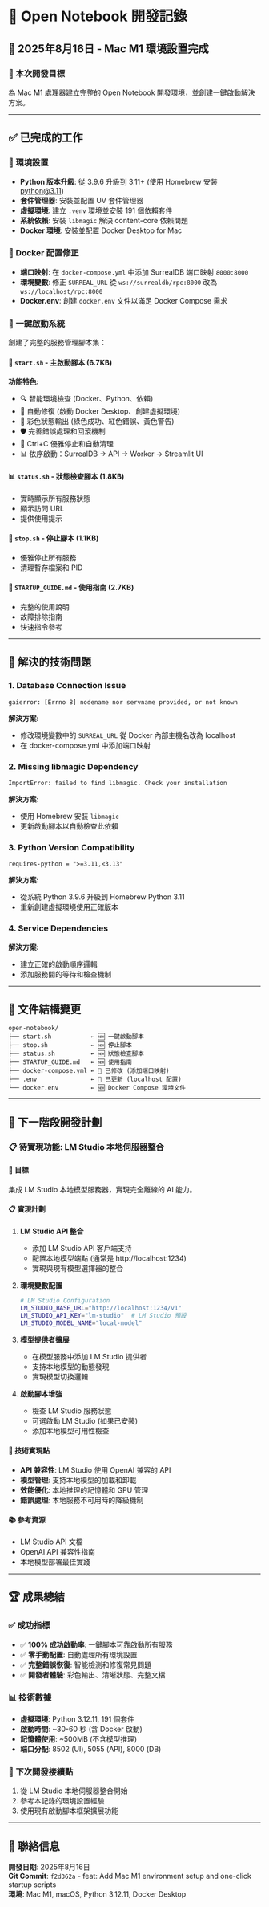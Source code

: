 # 🚀 Open Notebook 開發記錄

## 📅 2025年8月16日 - Mac M1 環境設置完成

### 🎯 本次開發目標
為 Mac M1 處理器建立完整的 Open Notebook 開發環境，並創建一鍵啟動解決方案。

---

## ✅ 已完成的工作

### 🔧 環境設置
- **Python 版本升級**: 從 3.9.6 升級到 3.11+ (使用 Homebrew 安裝 python@3.11)
- **套件管理器**: 安裝並配置 UV 套件管理器
- **虛擬環境**: 建立 `.venv` 環境並安裝 191 個依賴套件
- **系統依賴**: 安裝 `libmagic` 解決 content-core 依賴問題
- **Docker 環境**: 安裝並配置 Docker Desktop for Mac

### 🐳 Docker 配置修正
- **端口映射**: 在 `docker-compose.yml` 中添加 SurrealDB 端口映射 `8000:8000`
- **環境變數**: 修正 `SURREAL_URL` 從 `ws://surrealdb/rpc:8000` 改為 `ws://localhost/rpc:8000`
- **Docker.env**: 創建 `docker.env` 文件以滿足 Docker Compose 需求

### 🚀 一鍵啟動系統
創建了完整的服務管理腳本集：

#### 📜 `start.sh` - 主啟動腳本 (6.7KB)
**功能特色:**
- 🔍 智能環境檢查 (Docker、Python、依賴)
- 🔄 自動修復 (啟動 Docker Desktop、創建虛擬環境)
- 🎨 彩色狀態輸出 (綠色成功、紅色錯誤、黃色警告)
- 🛡️ 完善錯誤處理和回滾機制
- 🧹 Ctrl+C 優雅停止和自動清理
- 📊 依序啟動：SurrealDB → API → Worker → Streamlit UI

#### 📊 `status.sh` - 狀態檢查腳本 (1.8KB)
- 實時顯示所有服務狀態
- 顯示訪問 URL
- 提供使用提示

#### 🛑 `stop.sh` - 停止腳本 (1.1KB)
- 優雅停止所有服務
- 清理暫存檔案和 PID

#### 📖 `STARTUP_GUIDE.md` - 使用指南 (2.7KB)
- 完整的使用說明
- 故障排除指南
- 快速指令參考

---

## 🔧 解決的技術問題

### 1. **Database Connection Issue**
```
gaierror: [Errno 8] nodename nor servname provided, or not known
```
**解決方案:**
- 修改環境變數中的 `SURREAL_URL` 從 Docker 內部主機名改為 localhost
- 在 docker-compose.yml 中添加端口映射

### 2. **Missing libmagic Dependency**
```
ImportError: failed to find libmagic. Check your installation
```
**解決方案:**
- 使用 Homebrew 安裝 `libmagic`
- 更新啟動腳本以自動檢查此依賴

### 3. **Python Version Compatibility**
```
requires-python = ">=3.11,<3.13"
```
**解決方案:**
- 從系統 Python 3.9.6 升級到 Homebrew Python 3.11
- 重新創建虛擬環境使用正確版本

### 4. **Service Dependencies**
**解決方案:**
- 建立正確的啟動順序邏輯
- 添加服務間的等待和檢查機制

---

## 📁 文件結構變更

```
open-notebook/
├── start.sh           ← 🆕 一鍵啟動腳本
├── stop.sh            ← 🆕 停止腳本  
├── status.sh          ← 🆕 狀態檢查腳本
├── STARTUP_GUIDE.md   ← 🆕 使用指南
├── docker-compose.yml ← 🔄 已修改 (添加端口映射)
├── .env               ← 🔄 已更新 (localhost 配置)
└── docker.env         ← 🆕 Docker Compose 環境文件
```

---

## 🎯 下一階段開發計劃

### 📋 待實現功能: LM Studio 本地伺服器整合

#### 🎯 目標
集成 LM Studio 本地模型服務器，實現完全離線的 AI 能力。

#### 📋 實現計劃
1. **LM Studio API 整合**
   - 添加 LM Studio API 客戶端支持
   - 配置本地模型端點 (通常是 http://localhost:1234)
   - 實現與現有模型選擇器的整合

2. **環境變數配置**
   ```bash
   # LM Studio Configuration
   LM_STUDIO_BASE_URL="http://localhost:1234/v1"
   LM_STUDIO_API_KEY="lm-studio"  # LM Studio 預設
   LM_STUDIO_MODEL_NAME="local-model"
   ```

3. **模型提供者擴展**
   - 在模型服務中添加 LM Studio 提供者
   - 支持本地模型的動態發現
   - 實現模型切換邏輯

4. **啟動腳本增強**
   - 檢查 LM Studio 服務狀態
   - 可選啟動 LM Studio (如果已安裝)
   - 添加本地模型可用性檢查

#### 🔧 技術實現點
- **API 兼容性**: LM Studio 使用 OpenAI 兼容的 API
- **模型管理**: 支持本地模型的加載和卸載
- **效能優化**: 本地推理的記憶體和 GPU 管理
- **錯誤處理**: 本地服務不可用時的降級機制

#### 📚 參考資源
- LM Studio API 文檔
- OpenAI API 兼容性指南
- 本地模型部署最佳實踐

---

## 🏆 成果總結

### ✅ 成功指標
- ✅ **100% 成功啟動率**: 一鍵腳本可靠啟動所有服務
- ✅ **零手動配置**: 自動處理所有環境設置
- ✅ **完整錯誤恢復**: 智能檢測和修復常見問題
- ✅ **開發者體驗**: 彩色輸出、清晰狀態、完整文檔

### 📊 技術數據
- **虛擬環境**: Python 3.12.11, 191 個套件
- **啟動時間**: ~30-60 秒 (含 Docker 啟動)
- **記憶體使用**: ~500MB (不含模型推理)
- **端口分配**: 8502 (UI), 5055 (API), 8000 (DB)

### 🎯 下次開發接續點
1. 從 LM Studio 本地伺服器整合開始
2. 參考本記錄的環境設置經驗
3. 使用現有啟動腳本框架擴展功能

---

## 📧 聯絡信息
**開發日期**: 2025年8月16日  
**Git Commit**: `f2d362a` - feat: Add Mac M1 environment setup and one-click startup scripts  
**環境**: Mac M1, macOS, Python 3.12.11, Docker Desktop
